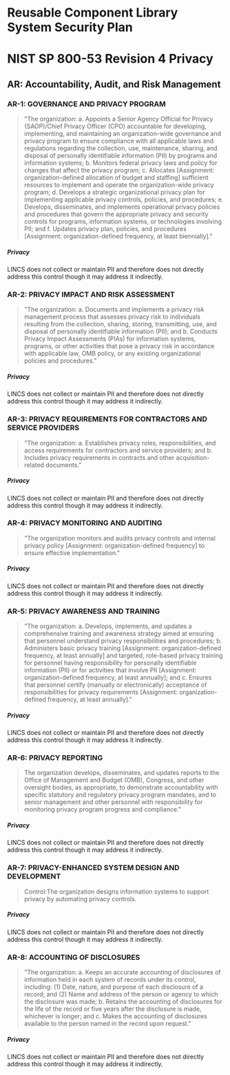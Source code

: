 # Reusable Component Library System Security Plan

# NIST SP 800-53 Revision 4 Privacy

## AR: Accountability, Audit, and Risk Management

### AR-1: GOVERNANCE AND PRIVACY PROGRAM

> "The organization:
>    a.   Appoints a Senior Agency Official for Privacy (SAOP)/Chief Privacy Officer
>         (CPO) accountable for developing, implementing, and maintaining an organization-wide
>         governance and privacy program to ensure compliance with all applicable
> laws and
>         regulations regarding the collection, use, maintenance, sharing, and disposal
>         of personally identifiable information (PII) by programs and information
> systems;
>    b.   Monitors federal privacy laws and policy for changes that affect the privacy
>         program;
>    c.   Allocates [Assignment: organization-defined allocation of budget and staffing]
>         sufficient resources to implement and operate the organization-wide privacy
> program;
>    d.   Develops a strategic organizational privacy plan for implementing applicable
>         privacy controls, policies, and procedures;
>    e.   Develops, disseminates, and implements operational privacy policies and
>         procedures that govern the appropriate privacy and security controls for
> programs,
>         information systems, or technologies involving PII; and
>    f.   Updates privacy plan, policies, and procedures [Assignment: organization-defined
>         frequency, at least biennially]."

##### Privacy

LINCS does not collect or maintain PII and therefore does not directly address this
control though it may address it indirectly.


### AR-2: PRIVACY IMPACT AND RISK ASSESSMENT

> "The organization:
>      a.   Documents and implements a privacy risk management process that assesses
> privacy risk to
>           individuals resulting from the collection, sharing, storing, transmitting,
> use, and disposal of
>           personally identifiable information (PII); and
>      b.   Conducts Privacy Impact Assessments (PIAs) for information systems,
> programs, or other
>           activities that pose a privacy risk in accordance with applicable law,
> OMB policy, or any
>           existing organizational policies and procedures."

##### Privacy

LINCS does not collect or maintain PII and therefore does not directly address this
control though it may address it indirectly.


### AR-3: PRIVACY REQUIREMENTS FOR CONTRACTORS AND SERVICE PROVIDERS

> "The organization:
>      a.   Establishes privacy roles, responsibilities, and access requirements for contractors and service
>           providers; and
>      b.   Includes privacy requirements in contracts and other acquisition-related documents."

##### Privacy

LINCS does not collect or maintain PII and therefore does not directly address this
control though it may address it indirectly.


### AR-4: PRIVACY MONITORING AND AUDITING

> "The organization monitors and audits privacy controls and internal privacy policy
>   [Assignment: organization-defined frequency] to ensure effective implementation."

##### Privacy

LINCS does not collect or maintain PII and therefore does not directly address this
control though it may address it indirectly.


### AR-5: PRIVACY AWARENESS AND TRAINING

> "The organization:
>      a.   Develops, implements, and updates a comprehensive training and awareness
> strategy aimed at
>           ensuring that personnel understand privacy responsibilities and procedures;
>      b.   Administers basic privacy training [Assignment: organization-defined
> frequency, at least
>           annually] and targeted, role-based privacy training for personnel having
> responsibility for
>           personally identifiable information (PII) or for activities that involve
> PII [Assignment:
>           organization-defined frequency, at least annually]; and
>      c.   Ensures that personnel certify (manually or electronically) acceptance
> of responsibilities for
>           privacy requirements [Assignment: organization-defined frequency, at
> least annually]."

##### Privacy

LINCS does not collect or maintain PII and therefore does not directly address this
control though it may address it indirectly.


### AR-6: PRIVACY REPORTING

> The organization develops, disseminates, and updates reports to the Office of
>      Management and Budget (OMB), Congress, and other oversight bodies, as appropriate,
> to
>      demonstrate accountability with specific statutory and regulatory privacy
> program mandates, and
>      to senior management and other personnel with responsibility for monitoring
> privacy program
>      progress and compliance."

##### Privacy

LINCS does not collect or maintain PII and therefore does not directly address this
control though it may address it indirectly.


### AR-7: PRIVACY-ENHANCED SYSTEM DESIGN AND DEVELOPMENT

> Control:The organization designs information systems to support privacy by automating privacy controls.

##### Privacy

LINCS does not collect or maintain PII and therefore does not directly address this
control though it may address it indirectly.


### AR-8: ACCOUNTING OF DISCLOSURES

> "The organization:
>      a.   Keeps an accurate accounting of disclosures of information held in each
> system of records
>           under its control, including:
>           (1) Date, nature, and purpose of each disclosure of a record; and
>           (2) Name and address of the person or agency to which the disclosure
> was made;
>      b.   Retains the accounting of disclosures for the life of the record or
> five years after the
>           disclosure is made, whichever is longer; and
>      c.   Makes the accounting of disclosures available to the person named in
> the record upon request."

##### Privacy

LINCS does not collect or maintain PII and therefore does not directly address this
control though it may address it indirectly.



